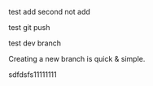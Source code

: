 test add second not add 

test git push


test dev branch

Creating a new branch is quick & simple.



sdfdsfs11111111